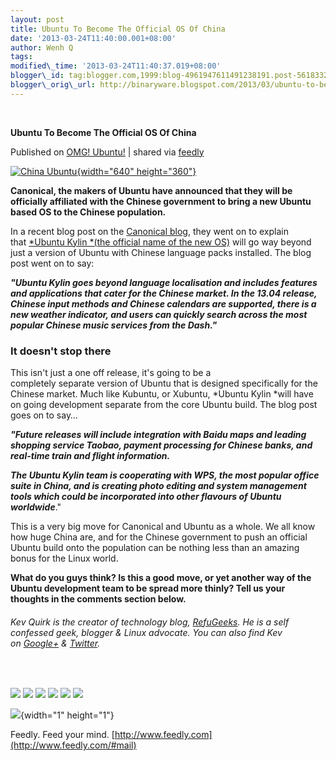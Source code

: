 ```yaml
--- 
layout: post 
title: Ubuntu To Become The Official OS Of China 
date: '2013-03-24T11:40:00.001+08:00' 
author: Wenh Q
tags:
modified\_time: '2013-03-24T11:40:37.019+08:00' 
blogger\_id: tag:blogger.com,1999:blog-4961947611491238191.post-5618332088792246879
blogger\_orig\_url: http://binaryware.blogspot.com/2013/03/ubuntu-to-become-official-os-of-china.html
---
```



 
<div class="article">

<div class="header">

**Ubuntu To Become The Official OS Of China**

</div>

<div class="source">

Published on [OMG!
Ubuntu!](http://www.omgubuntu.co.uk/2013/03/ubuntu-to-become-the-official-os-of-china?utm_source=feedburner&utm_medium=feed&utm_campaign=Feed%3A+d0od+(OMG!+Ubuntu!))
| shared via [feedly](http://www.feedly.com)

</div>

<div>

[![China
Ubuntu](http://www.omgubuntu.co.uk/wp-content/uploads/2013/03/China-Ubuntu.png){width="640"
height="360"}](http://www.omgubuntu.co.uk/wp-content/uploads/2013/03/China-Ubuntu.png)

**Canonical, the makers of Ubuntu have announced that they will be
officially affiliated with the Chinese government to bring a new Ubuntu
based OS to the Chinese population.**

In a recent blog post on the [Canonical
blog](http://www.canonical.com/content/canonical-and-chinese-standards-body-announce-ubuntu-collaboration),
they went on to explain that [*Ubuntu Kylin *(the official name of the
new
OS)](http://www.omgubuntu.co.uk/2013/02/ubuntu-kylin-official-ubuntu-spin "Chinese Linux Distro Seeks Place in Ubuntu Family")
will go way beyond just a version of Ubuntu with Chinese language packs
installed. The blog post went on to say:

***"Ubuntu Kylin goes beyond language localisation and includes features
and applications that cater for the Chinese market. In the 13.04
release, Chinese input methods and Chinese calendars are supported,
there is a new weather indicator, and users can quickly search across
the most popular Chinese music services from the Dash."***

### It doesn't stop there

This isn't just a one off release, it's going to be a
completely separate version of Ubuntu that is designed specifically for
the Chinese market. Much like Kubuntu, or Xubuntu, *Ubuntu Kylin *will
have on going development separate from the core Ubuntu build. The blog
post goes on to say…

***"Future releases will include integration with Baidu maps and leading
shopping service Taobao, payment processing for Chinese banks, and
real-time train and flight information.***

***The Ubuntu Kylin team is cooperating with WPS, the most popular
office suite in China, and is creating photo editing and system
management tools which could be incorporated into other flavours of
Ubuntu worldwide***."

This is a very big move for Canonical and Ubuntu as a whole. We all know
how huge China are, and for the Chinese government to push an official
Ubuntu build onto the population can be nothing less than an amazing
bonus for the Linux world.

**What do you guys think? Is this a good move, or yet another way of the
Ubuntu development team to be spread more thinly? Tell us your thoughts
in the comments section below.**

###### *Kev Quirk is the creator of technology blog, [RefuGeeks](http://www.refugeeks.com). He is a self confessed geek, blogger & Linux advocate. You can also find Kev on [Google+](http://gplus.to/kevquirk) & [Twitter](http://twitter.com/kevquirk).*

 

<div>

[![](http://feeds.feedburner.com/~ff/d0od?i=VHbbVjAmacc:URYYNfREsJ0:wBxX2hOkimM)](http://feeds.feedburner.com/~ff/d0od?a=VHbbVjAmacc:URYYNfREsJ0:wBxX2hOkimM)
[![](http://feeds.feedburner.com/~ff/d0od?d=I9og5sOYxJI)](http://feeds.feedburner.com/~ff/d0od?a=VHbbVjAmacc:URYYNfREsJ0:I9og5sOYxJI)
[![](http://feeds.feedburner.com/~ff/d0od?d=qj6IDK7rITs)](http://feeds.feedburner.com/~ff/d0od?a=VHbbVjAmacc:URYYNfREsJ0:qj6IDK7rITs)
[![](http://feeds.feedburner.com/~ff/d0od?i=VHbbVjAmacc:URYYNfREsJ0:V_sGLiPBpWU)](http://feeds.feedburner.com/~ff/d0od?a=VHbbVjAmacc:URYYNfREsJ0:V_sGLiPBpWU)
[![](http://feeds.feedburner.com/~ff/d0od?i=VHbbVjAmacc:URYYNfREsJ0:gIN9vFwOqvQ)](http://feeds.feedburner.com/~ff/d0od?a=VHbbVjAmacc:URYYNfREsJ0:gIN9vFwOqvQ)
[![](http://feeds.feedburner.com/~ff/d0od?d=yIl2AUoC8zA)](http://feeds.feedburner.com/~ff/d0od?a=VHbbVjAmacc:URYYNfREsJ0:yIl2AUoC8zA)

</div>

![](http://feeds.feedburner.com/~r/d0od/~4/VHbbVjAmacc){width="1"
height="1"}

</div>




</div>

<div class="footer">

Feedly. Feed your mind.
[http://www.feedly.com](http://www.feedly.com/#mail)

</div>
